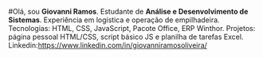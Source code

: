 #Olá, sou **Giovanni Ramos**. 
Estudante de **Análise e Desenvolvimento de Sistemas**. Experiência em logística e operação de empilhadeira.
Tecnologias: HTML, CSS, JavaScript, Pacote Office, ERP Winthor.
Projetos: página pessoal HTML/CSS, script básico JS e planilha de tarefas Excel. 
Linkedin:https://www.linkedin.com/in/giovanniramosoliveira/

